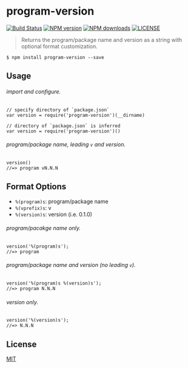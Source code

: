 # program-version

[![Build Status](http://img.shields.io/travis/wilmoore/program-version.svg)](https://travis-ci.org/wilmoore/program-version) [![NPM version](http://img.shields.io/npm/v/program-version.svg)](https://www.npmjs.org/package/program-version) [![NPM downloads](http://img.shields.io/npm/dm/program-version.svg)](https://www.npmjs.org/package/program-version) [![LICENSE](http://img.shields.io/npm/l/program-version.svg)](license)

> Returns the program/package name and version as a string with optional format customization.

    $ npm install program-version --save

## Usage

###### import and configure.

    // specify directory of `package.json`
    var version = require('program-version')(__dirname)

    // directory of `package.json` is inferred
    var version = require('program-version')()

###### program/package name, leading `v` and version.

    version()
    //=> program vN.N.N

## Format Options

- `%(program)s`: program/package name
- `%(vprefix)s`: v
- `%(version)s`: version (i.e. 0.1.0)

###### program/pacakge name only.

    version('%(program)s');
    //=> program

###### program/package name and version (no leading `v`).

    version('%(program)s %(version)s');
    //=> program N.N.N

###### version only.

    version('%(version)s');
    //=> N.N.N

## License

  [MIT](license)
